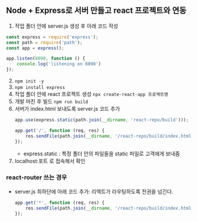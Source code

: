 ## Node + Express로 서버 만들고 react 프로젝트와 연동
1. 작업 폴더 안에 server.js 생성 후 아래 코드 작성
```js
const express = require('express');
const path = require('path');
const app = express();

app.listen(8090, function () {
    console.log('listening on 8090')
});
```
2. `npm init -y`
3. `npm install express`
4. 작업 폴더 안에 react 프로젝트 생성 `npx create-react-app 프로젝트명`
5. 개발 마친 후 빌드 `npm run build`
6. 서버가 index.html 보내도록 server.js 코드 추가
    ```js
    app.use(express.static(path.join(__dirname, 'react-repo/build')));
    
    app.get('/', function (req, res) {
        res.sendFile(path.join(__dirname, '/react-repo/build/index.html'));
    });
    ```
   - express.static : 특정 폴더 안의 파일들을 static 파일로 고객에게 보내줌
7. localhost:포트 로 접속해서 확인

### react-router 쓰는 경우
- server.js 최하단에 아래 코드 추가: 리액트가 라우팅하도록 전권을 넘긴다.
   ```js
   app.get('*', function (req, res) {
       res.sendFile(path.join(__dirname, '/react-repo/build/index.html'));
   });
   ```
  
